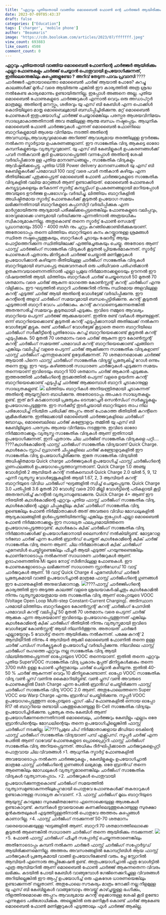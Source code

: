 ```yaml
---
title: "ഏറ്റവും പുതിയതായി വാങ്ങിയ മൊബൈൽ ഫോൺ ന്റെ ചാർജ്ജർ ആയിരിക്കും എല്ലാ ഫോണുകളും ചാർജ്ജ് ചെയ്യാൻ പൊതുവായി ഉപയോഗിക്കുന്നത്, ഇതിലെന്തെങ്കിലും കുഴപ്പങ്ങളുണ്ടോ ?"
date: 2023-07-09T05:43:37
draft: false
categories: ["Education"]
tags: ['charger', 'mobile phone']
author: "Beaumaris"
image: "https://cdn.boolokam.com/articles/2023/07/fffffff.jpeg"
view_count: 693883
like_count: 4508
comment_count: 0
---
```


**ഏറ്റവും പുതിയതായി വാങ്ങിയ മൊബൈൽ ഫോണിന്റെ ചാർജ്ജർ ആയിരിക്കും എല്ലാ ഫോണുകളും ചാർജ്ജ് ചെയ്യാൻ പൊതുവായി ഉപയോഗിക്കുന്നത്, ഇതിലെന്തെങ്കിലും കുഴപ്പങ്ങളുണ്ടോ ?** **അറിവ് തേടുന്ന പാവം പ്രവാസി** ????ചാർജ്ജർ ഏതായാലെന്താ മൊബൈൽ ചാർജ് ആയാൽ പോരേ? കുറച്ചു കാലങ്ങൾക്ക് മുൻപ് വരെ ആയിരുന്നു എങ്കിൽ ഈ കാര്യത്തിൽ അത്ര ശ്രദ്ധ നൽകേണ്ട കാര്യമൊന്നും ഉണ്ടായിരുന്നില്ല. ഇപ്പോൾ അങ്ങനെ അല്ല. പുതിയ മൊബൈൽ ഫോണുകളുടെ ചാർജ്ജറുകൾ എന്നാൽ വെറും ഒരു അഡാപ്റ്റർ മാത്രമല്ല. അതിന്റെ മനസ്സും, ശരീരവും യു എസ് ബി കേബിൾ എന്ന പൊക്കിൾ കൊടിയിലൂടെ മാതൃ മൊബൈലുമായി ബന്ധിപ്പിച്ചിരിക്കുന്നു. മറ്റ് മൊബൈൽ ഫോണുകൾ ഇതുപയോഗിച്ച് ചാർജ്ജ് ചെയ്യാമെങ്കിലും പരസ്പര ആശയവിനിമയം സാദ്ധ്യമാകാത്തതിനാൽ അവ തമ്മിലുള്ള ആത്മ ബന്ധം നഷ്ടപ്പെടും. ആധുനിക മൊബൈൽ ഫോൺ ചാർജ്ജറുകൾ എന്നത് മൊബൈൽ ഫോണിലെ ബാറ്ററികളുമായി ആശയ വിനിമയം നടത്തി അതിന്റെ അവസ്ഥയും,ആവശ്യവുമൊക്കെ അറിഞ്ഞ് ആവശ്യമായ തരത്തിലുള്ള ഊർജ്ജം നൽകുന്ന സ്മാർട്ടായ ഉപകരണങ്ങളാണ്‌. ഈ സാങ്കേതിക വിദ്യ ആകട്ടെ ഓരോ കമ്പനികളുടേയും വ്യത്യസ്തവുമാണ്‌. യു എസ് ബി കേബിളുകൾ ഉപകരണങ്ങൾക്ക് പവർ നൽകുവാൻ കൂടി ഉപയോഗപ്പെടുത്തി വന്നപ്പോൾ അതിന്റെ ശേഷി വർദ്ധിപ്പിക്കാനു ള്ള പുതിയ മാനദണ്ഡങ്ങളും , സാങ്കേതിക വിദ്യകളും ആവിഷ്കരിക്കപ്പെട്ടു. പുതിയ USB Power delivery മാനദണ്ഡങ്ങൾ യു എസ് ബി കേബിളുകൾക്ക് പരമാവധി 100 വാട്ട് വരെ പവർ നൽകാൻ കഴിയും എന്ന രീതിയിലേക്ക് പുതുക്കപ്പെട്ടത് മൊബൈൽ ഫോൺ ചാർജ്ജറുകളുടെ സാങ്കേതിക വിദ്യകളിൽ വലിയ മാറ്റങ്ങൾ ആണ്‌ ഉണ്ടാക്കിയത്. മൊബൈൽ ഫോണുകൾ കമ്പ്യൂട്ടറുകളെയും മറികടന്ന് സ്മാർട്ട് കമ്പ്യൂട്ടിംഗ് ഉപകരണങ്ങളായി മാറിയപ്പോൾ അവയുടെ ഊർജ്ജ ഉപഭോഗവും വർദ്ധിച്ചു. ലിത്തിയം ബാറ്ററികളിൽ അധിഷ്ഠിതമായ സ്മാർട്ട് ഫോണുകൾക്ക് കൂടുതൽ ഉപയോഗ സമയം ലഭിക്കുന്നതിനായി ബാറ്ററികളുടെ കപ്പാസിറ്റി വർദ്ധിപ്പിക്കുക എന്ന മാർഗ്ഗമായിരുന്നു ആദ്യമായി പരീക്ഷിക്കപ്പെട്ടതെങ്കിലും ഫോണുകളുടെ വലിപ്പവും, ഭാരവുമൊക്കെ ഗണ്യമായി വർദ്ധിക്കുന്നു എന്നതിനാൽ അത്രയധികം സ്വീകാര്യമാകുന്നില്ല. [](https://cdn.boolokam.com/articles/2023/07/fffffff.jpeg)അതുകൊണ്ട് തന്നെ സ്മാർട്ട് ഫോൺ സെഗ്മന്റ് പ്രധാനമായും 3500 - 4000 mAh നും ചുറ്റും കറങ്ങിക്കൊണ്ടിരിക്കുകയാണ്‌. അതോടൊപ്പം തന്നെ ലിത്തിയം ബാറ്ററിയുടെ കനം കുറയ്ക്കാനുള്ള ശ്രമങ്ങൾ സ്ഥിരത നഷ്ടപ്പെടുത്തുകയും, ബാറ്ററികൾ ചൂടായും ഷോർട്ട് ആയും പൊട്ടിത്തെറിക്കുന്ന സ്ഥിതിയിലേക്ക് എത്തിച്ചേരുകയും ചെയ്തു. അതോടെ ആണ്‌ ഫാസ്റ്റ് ചാർജ്ജിംഗ് സാങ്കേതിക വിദ്യകൾ കൂടുതൽ പ്രിയങ്കരമാകുന്നത്. സ്മാർട്ട് ഫോണുകൾ ഏതാനും മിനിട്ടുകൾ ചാർജ്ജ് ചെയ്താൽ മണിക്കൂറുകൾ ഉപയോഗിക്കാൻ കഴിയുന്ന രീതിയിലുള്ള ചാർജിംഗ് സാങ്കേതിക വിദ്യകൾ ബാറ്ററിയുമായി ബന്ധപ്പെട്ട തലവേദനകൾ ഒരു പരിധിവരെ പരിഹരിക്കാൻ ഉതകുന്നവയാണെന്നതിനാൽ എല്ലാ പ്രമുഖ നിർമ്മാതാക്കളുടെയും ഊന്നൽ ഈ വിഷയത്തിൽ ആയി. ലിത്തിയം ബാറ്ററികൾ ചാർജ് ചെയ്യുമ്പൊൾ 50 മുതൽ 70 ശതമാനം വരെ ചാർജ് ആകുന്ന ഭാഗത്തെ കോൺസ്റ്റന്റ് കറന്റ് ചാർജിംഗ് എന്നു വിളിക്കാം. ഈ ഘട്ടത്തിൽ ബാറ്ററി ചാർജ്ജറിൽ നിന്നും സ്ഥിരമായ അളവിലുള്ള കറന്റ് എടുത്ത് ചാർജ് ആയി അതിന്റെ വോൾട്ടേജ് വർദ്ധിപ്പിക്കുന്നു. ഈ കറന്റിന്റെ അളവ് ചാർജിംഗ് സമയവുമായി ബന്ധപ്പെട്ടിരിക്കുന്നു. കറന്റ് കൂടുതൽ എടുത്താൽ ബാറ്ററി വേഗം ചാർജാകും. കറന്റ് കുറവാണെടുക്കുന്നതെങ്കിൽ അതനുസരിച്ച് സമയവും കൂടുതലായി എടുക്കും. ഇവിടെ നമ്മുടെ ആവശ്യം ബാറ്ററിയെ പെട്ടന്ന് ചാർജ്ജ് ആക്കുകയാണ്‌. ഇതിനു രണ്ട് വഴികൾ ആണുള്ളത്. ഒന്ന് ബാറ്ററിയെക്കൊണ്ട് കൂടുതൽ കറന്റ് എടുപ്പിക്കാനായി അതിലേക്ക് നൽകുന്ന വോൾട്ടേജ് കൂട്ടുക. രണ്ട് ചാർജിംഗ് വോൾട്ടേജ് കൂട്ടാതെ തന്നെ ബാറ്ററിയിലെ ചാർജിംഗ് സർക്കീട്ടീന്റെ പ്രതിരോധം കുറച്ച് ബാറ്ററിയെക്കൊണ്ട് കൂടൂതൽ കറന്റ് എടുപ്പിക്കുക. 50 മുതൽ 70 ശതമാനം വരെ ചാർജ് ആകുന്ന ഈ കോൺസ്റ്റന്റ് കറന്റ് ചാർജിംഗ് സമയത്ത് പരമാവധി കറന്റ് ബാറ്ററിയെക്കൊണ്ട് എങ്ങിനെ എങ്കിലും വലിപ്പിച്ച് വളരെ പെട്ടന്ന് ചാർജ് ആക്കിക്കുന്ന സാങ്കേതിക വിദ്യകളാണ്‌ ഫാസ്റ്റ് ചാർജിംഗ് എന്നതുകൊണ്ട് ഉദ്ദേശിക്കുന്നത്. 70 ശതമാനമൊക്കെ ചാർജ്ജ് ആയാൽ പിന്നെ ഫാസ്റ്റ് ചാർജിംഗ് സാങ്കേതിക വിദ്യയ്ക്ക് പ്രത്യേകിച്ച് റോൾ ഒന്നും തന്നെ ഇല്ല. ഈ ഘട്ടം കഴിഞ്ഞാൽ സാധാരണ ചാർജറുകൾ എടുക്കുന്ന സമയം തന്നെയാണ്‌ ഇവിടെയും ബാറ്ററി 100 ശതമാനം ചാർജ് ആകാൻ എടുക്കുക. ഇത്തരത്തിൽ ചാർജിംഗിന്റെ തുടക്കത്തിൽ പെട്ടന്ന് വളരെ ഉയർന്ന കറന്റ് ബാറ്ററിയെക്കൊണ്ട് എടുപ്പിച്ച് ചാർജ്ജ് ആക്കുമ്പൊൾ ബാറ്ററി ചൂടാകാനുള്ള സാദ്ധ്യതകളുണ്ട്. [![](https://cdn.boolokam.com/articles/2023/07/dddfff.jpg)](https://cdn.boolokam.com/articles/2023/07/dddfff.jpg) ലിത്തിയം ബാറ്ററികൾ അനിയന്ത്രിതമായി ചൂടാകുന്നത് അതിന്റെ ആയുസ്സിനെ ബാധിക്കുന്നു. അതോടൊപ്പം അപകട സാദ്ധ്യതകളും ഉണ്ട്. ഇത് മറി കടക്കാനായി പ്രത്യേകം ടെമ്പറേച്ചർ സെൻസിംഗ് സർക്യൂട്ടുകളും ഉപയോഗപ്പെടുത്തുന്നു. ഈ സർക്കീട്ട് തുടർച്ചയായി ബാറ്ററിയുടെ താപ നില പരിശോധിച്ച് നിശ്ചിത പരിധിക്ക് അപ്പുറം അത് പോകാത്ത രീതിയിൽ കറന്റിനെ ക്രമീകരിക്കുന്നു. ഇതിലേക്കായി മൊബൈൽ ചാർജ്ജറുകളിലെ ചാർജിംഗ് ബോഡും, മൊബൈലിലെ ചാർജ് കണ്ട്രോളറും തമ്മിൽ യു എസ് ബി കേബിളിലൂടെ പരസ്പരം ആശയ വിനിമയം നടത്തുന്നു. ഇവിടെ ഓരോ നിർമ്മാതാക്കളും വ്യത്യസ്ത സാങ്കേതിക വിദ്യകൾ ആണ്‌ ഇതിനായി ഉപയോഗിക്കുന്നത്. ഇനി ഏതാനും ചില ചാർജിങ് സാങ്കേതിക വിദ്യകളെ പറ്റി.... ????ക്വാൾകോമിന്റെ ഫാസ്റ്റ് ചാർജിംഗ് സാങ്കേതീക വിദ്യയാണ്‌ Quick Charge. ക്വാൾകോം സ്റ്റാപ് ഡ്രാഗൺ ചിപ്പുകളിലെ ചാർജ് കണ്ട്രോളറുകളിൽ ഈ സാങ്കേതിക വിദ്യ ഉപയോഗിച്ചിരിക്കുന്നു. ഇതേ സാങ്കേതിക വിദ്യയിൽ അധിഷ്ഠിതമായ Quick charge ചാർജ്ജറുകൾ ഉപയോഗിച്ച് ഫാസ്റ്റ് ചാർജിംഗിന്റെ ഗുണഫലങ്ങൾ ഉപയോഗപ്പെടുത്താവുന്നതാണ്‌. Quick Charge 1.0 അഞ്ചു വോൾട്ടിൽ 2 ആമ്പിയർ കറന്റ് നൽകുമ്പൊൾ Quick Charge 2.0 യിൽ 5, 9, 12 എന്നീ വ്യത്യസ്ത വോൾട്ടേജുകളിൽ ആയി 1.67, 2, 3 ആമ്പിയർ കറന്റ് ബാറ്ററിയുടെ വിവിധ ചാർജിംഗ് ഘട്ടങ്ങളിൽ സ്വിച്ച് ചെയ്യപ്പെടുന്നു. Quick Charge 3.0 പതിപ്പിൽ 3.6 മുതൽ 20 വോൾട്ട്‌ വരെ 200 മില്ലി വോൾട്ടിന്റെ പടികളായി കൂട്ടി അതനുസരിച്ച് കറന്റിൽ വ്യത്യാസമുണ്ടാക്കുന്നു. Quick Charge 4+ ആണ്‌ ഈ നിരയിൽ ക്വാൾകോമിന്റെ ഏറ്റവും പുതിയ ഫാസ്റ്റ് ചാർജിംഗ് സാങ്കേതിക വിദ്യ. ക്വാൾകോമിന്റെ എല്ലാ ചിപ്പുകളിലും ക്വിക് ചാർജിംഗ് സാങ്കേതിക വിദ്യ ഉണ്ടെങ്കിലും ഫോൺ നിർമ്മാതാക്കൾ അത് അവരുടെ വിവിധ മോഡലുകളിൽ ആദ്യകാലങ്ങളിൽ ഉൾപ്പെടുത്തിയിരുന്നില്ല എങ്കിലും ഇപ്പോൾ എല്ലാ മൊബൈൽ ഫോൺ നിർമ്മാതാക്കളും ഈ സാദ്ധ്യത ഫലപ്രദമായിത്തന്നെ ഉപയോഗപ്പെടുത്താറുണ്ട്. ക്വാൾകോം ക്വിക് ചാർജിംഗ് സാങ്കേതിക വിദ്യ നിർമ്മാതാക്കൾക്ക് ഉപയോഗിക്കാനായി ലൈസൻസ് നൽകിയിട്ടുണ്ട്. മോട്ടറോള ടർബോ ചാർജ് എന്ന പേരിൽ ബ്രാൻഡ് ചെയ്തത് ക്വാൾകോമിന്റെ ക്വിക് ചാർജ് സാങ്കേതിക വിദ്യ തന്നെ ആണ്‌. ചില നിർമ്മാതാക്കൾ ക്വിക് ചാർജിംഗ് എനേബിൾ ചെയ്തിട്ടുണ്ടെങ്കിലും ഫീച്ചർ ആയി എടുത്ത് പറയുന്നുണ്ടെങ്കിലും ഫോണിനോടൊപ്പം നൽകുന്നത് സാധാരണ ചാർജറുകൾ ആണ്‌. ഉദാഹരണത്തിനു Mi യുടെ നോട്ട് സീരീസിലുള്ള ഫോണുകൾ. ഈ ഫോണുകളോടൊപ്പം ലഭിക്കുന്നത് സാധാരണ സ്റ്റാൻഡേഡ് 10 വാട്ട് ചാർജറുകൾ ആണ്‌. 18 വാട്ട് Quick Charge 4 എനേബിൾഡ് ചാർജർ പ്രത്യേകമായി വാങ്ങി ഉപയോഗിച്ചാൽ മാത്രമേ ഫാസ്റ്റ് ചാർജിംഗിന്റെ ഗുണങ്ങൾ ഈ ഫോണുകളിൽ അനുഭവിക്കാനാകൂ. [![](https://cdn.boolokam.com/articles/2023/07/ddddddd-2.jpg)](https://cdn.boolokam.com/articles/2023/07/ddddddd-2.jpg)????ഫാസ്റ്റ് ചാർജ്ജിംഗിന്റെ കാര്യത്തിൽ ഈ അടുത്ത കാലത്ത് വളരെ ശ്രദ്ധയാകർഷിച്ചതും ക്വാൾകോമിൽ നിന്നും വ്യത്യസ്തമായതുമായ ഒരു സാങ്കേതിക വിദ്യ ആണ്‌ ഓപ്പോയുടെ VOOC (Voltage Open Loop Multi-step Constant-Current Charging). അടിസ്ഥാന പരമായി ലിത്തിയം ബാറ്ററികളുടെ കോൺസ്റ്റന്റ് കറന്റ് ചാർജിംഗ് ഫേസിൽ പരമാവധി കറന്റ് വലിപ്പിച്ച് 50 മുതൽ 70 ശതമാനം വരെ പെട്ടന്ന് ചാർജ് ആക്കുക എന്ന ആശയമാണ്‌ ഇവിടെയും ഉപയോഗപ്പെടുത്തുന്നത് എങ്കിലും ക്വാൾകോമിന്റെ ക്വിക് ചാർജിംഗ് രീതിയിൽ നിന്നും വ്യത്യസ്തമായി ഇവിടെ വോൾട്ടേജ് കോൺസ്റ്റന്റ് ആയി നിലനിർത്തുന്നു. അതായത് ചാർജർ എല്ലായ്പ്പോഴും 5 വോൾട്ട് തന്നെ ആയിരിക്കും നൽകുന്നത്. പക്ഷേ കറന്റ് 2 ആമ്പിയറിൽ നിന്നും 4 ആമ്പിയർ ആക്കി മൊബൈൽ ഫോണിൽ തന്നെ ഉള്ള ചാർജ് പമ്പിംഗ് സർക്യൂട്ടുകൾ ഉപയോഗിച്ച് വർദ്ധിപ്പിക്കുന്നു. നിലവിലെ ഫാസ്റ്റ് ചാർജിംഗ് രംഗത്തെ ഏറ്റവും നല്ല സാങ്കേതിക വിദ്യ ആയി വിലയിരുത്തപ്പെടുന്നത് ഓപ്പോയുടെ VOOC തന്നെയാണ്‌. ഇതിൽ തന്നെ ഏറ്റവും പുതിയ SuperVOOC സാങ്കേതിക വിദ്യ പ്രകാരം മുപ്പത് മിനിട്ടുകൾക്കകം തന്നെ 3700 mAh ഉള്ള ഫോൺ പൂർണ്ണമായും ചാർജ് ചെയ്യാൻ കഴിയുന്നു. ഇതിൽ 40-50 % ചാർജ് ആകുന്നത് വെറും 10 മിനിട്ടുകൊണ്ടാണ്‌. ഓപ്പോ VOOC സാങ്കേതിക വിദ്യ വൺ പ്ലസ് വണിനു കൈമാറിയിട്ടുണ്ട്. വൺ പ്ലസ് വൺ അവരുടെ ഫോണുകളിൽ Dash Charge എന്ന പേരിൽ ബ്രാൻഡ് ചെയ്തിരിക്കുന്ന ഫാസ്റ്റ് ചാർജിംഗ് സാങ്കേതിക വിദ്യ VOOC 2.0 ആണ്‌. അതുപോലെത്തന്നെ Super VOCC യെ Warp Charge എന്നും ബ്രാൻഡ് ചെയ്തിരിക്കുന്നു. സൂപ്പർ VOOC ഉപയോഗപ്പെടുത്തുന്ന ഓപ്പോയുടെ ഫ്ലാഗ് ഷിപ് ഫോണുകളിൽ ഒന്നായ ഓപ്പോ R17 ൽ ബാറ്ററിയെ രണ്ടായി പകുത്തുകൊണ്ടുള്ള Bi-Cell സാങ്കേതിക വിദ്യയും ഉപയോഗിച്ചിരിക്കുന്നു. പ്രത്യേക തരം കേബിൾ ആണ്‌ ഉപയോഗിക്കുന്നതെന്നതിനാൽ മൊബൈലും, ചാർജ്ജറും കേബിളും എല്ലാം ഒരേ ബ്രാൻഡിന്റെയും മോഡലിന്റെയും തന്നെ ഉപയോഗിച്ചില്ലെങ്കിൽ ഫാസ്റ്റ് ചാർജിംഗ് നടക്കില്ല. [![](https://cdn.boolokam.com/articles/2023/07/ddqq.jpg)](https://cdn.boolokam.com/articles/2023/07/ddqq.jpg)????പ്രമുഖ ചിപ് നിർമ്മാതാക്കളായ മീഡിയാ ടെകിന്റെ ഫാസ്റ്റ് ചാർജിംഗ് സാങ്കേതിക വിദ്യയാണ്‌ പമ്പ് എക്സ്പ്രസ്. സൂപ്പർ ചാർജ് എന്ന പേരിൽ ആണ്‌ വാവേയ് ഫോണുകളുടെ പ്രൊപ്രൈറ്ററി ഫാസ്റ്റ് ചാർജിംഗ് സാങ്കേതിക വിദ്യ അറിയപ്പെടുന്നത്. അധികം ദീർഘിപ്പിക്കാതെ ചാർജറുകളെപ്പറ്റി പൊതുവായ ചില വിവരങ്ങൾ ⚡1. ആധുനിക സ്മാർട്ട് ഫോണുകളിൽ അവയോടൊപ്പം നൽകുന്ന ചാർജ്ജറുകളും , കേബിളുകളും ഉപയോഗിച്ചാൽ മാത്രമേ ഫാസ്റ്റ് ചാർജിംഗിന്റെ ഗുണങ്ങൾ ലഭ്യമാകൂ. ഒരേ ബ്രാൻഡ് തന്നെ ആണെങ്കിലും മോഡലുകൾ വ്യത്യസ്തമാണെങ്കിലും ചാർജിംഗ് സാങ്കേതിക വിദ്യകൾ വ്യത്യാസപ്പെടാം. ⚡2. ചാർജറുകൾ പൊതുവായി ഉപയോഗിക്കുന്നതുകൊണ്ട് ചാർജിംഗ് സമയത്തിൽ വ്യത്യാസമുണ്ടാകുന്നതിലുമപ്പുറമായി പൊതുവേ ഫോണുകൾക്ക് തകരാറുകൾ ഉണ്ടാകാനുള്ള സാദ്ധ്യത കുറവാണ്‌. ⚡3. ഫാസ്റ്റ് ചാർജിംഗ് മൂലം ബാറ്ററിയുടെ ആയുസ്സ് കുറയുമോ സുരക്ഷിതമാണോ എന്നൊക്കെയുള്ള ആശങ്കകൾ ഉണ്ടാകാറുണ്ട്. കമ്പനികൾ ഇവയൊക്കെ കണക്കിലെടുത്തുകൊണ്ടുള്ള സുരക്ഷാ മുൻകരുതലുകൾ എടുത്തിട്ടുള്ളതിനാൽ പൊതുവേ അത്തരം കുഴപ്പങ്ങൾ കാണാറില്ല. ⚡4. ഫാസ്റ്റ് ചാർജിംഗ് നടക്കുന്നത് 50-70 ശതമാനം വരെയൊക്കെയുള്ള ഘട്ടങ്ങളിൽ ആണ്‌. ബാറ്ററി 70 ശതമാനത്തിലൊക്കെ കൂടുതൽ ആണെങ്കിൽ സാധാരണ ചാർജിംഗ് തന്നെ ആയിരിക്കും നടക്കുന്നത്. [![](https://cdn.boolokam.com/articles/2023/07/ddddff.jpg)](https://cdn.boolokam.com/articles/2023/07/ddddff.jpg)⚡5. ഫോൺ ഫാസ്റ്റ് ചാർജിംഗ് ഫീച്ചർ സപ്പോർട്ട് ചെയ്യുന്നതാണെങ്കിലും അതിനോടൊപ്പം കമ്പനി നൽകുന്ന ചാർജർ ഫാസ്റ്റ് ചാർജിംഗ് സപ്പോർട്ടഡ് ആയിരിക്കണമെന്നില്ല. അത്തരം അവസരങ്ങളിൽ കോമ്പറ്റിബിൾ ആയ ഫാസ്റ്റ് ചാർജറുകൾ പ്രത്യേകമായി വാങ്ങി ഉപയോഗിക്കേണ്ടി വരും. പ്ലേ സ്റ്റോറിൽ ആമ്പിയർ എന്നൊരു അപ്ലിക്കേഷൻ ഉണ്ട്. അതുപയോഗിച്ചാൽ എത്ര വോൾട്ടിൽ എത്ര ആമ്പിയറിൽ ആണ്‌ മൊബൈൽ ഫോൺ ചാർജ്ജ് ആകുന്നതെന്ന വിവരം ലഭിക്കും. കടയിൽ പോയി കേബിൾ വാങ്ങുമ്പോൾ ഗേജിനെക്കുറിച്ചുള്ള വിവരങ്ങൾ അറിയില്ലെങ്കിൽ ഈ ആപ്പ് ഉപയോഗിച്ച് ഒരു ഏകദേശ ധാരണയെങ്കിലും ഉണ്ടാക്കുന്നത് നല്ലതാണ്‌. അതുപോലെ സൗകര്യം മാത്രം നോക്കി നല്ല നീളമുള്ള യു എസ് ബി കേബിളുകൾ വാങ്ങുമ്പോഴും അവയ്ക്ക് കാഴ്ച്ചയ്ക്കുള്ള ഭംഗിക്കും, നീളത്തിനുമൊക്കെ അപ്പുറം ആവശ്യമായ കറന്റ് ഒഴുക്കാനുള്ള ശേഷി കൂടി ഉണ്ടോ എന്നുകൂടെ പരിശോധിക്കുക. അല്ലെങ്കിൽ ഒരു മണികൂർ കൊണ്ട് ചാർജ് ആകേണ്ട മൊബൈൽ ഫോൺ മണിക്കൂറുകൾ എടുത്താലും ഫുൾ ചാർജ്ജ് ആകില്ല.
